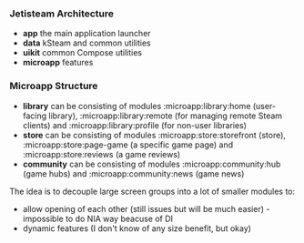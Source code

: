 ### Jetisteam Architecture

- **app** the main application launcher
- **data** kSteam and common utilities
- **uikit** common Compose utilities
- **microapp** features

### Microapp Structure

- **library** can be consisting of modules :microapp:library:home (user-facing library), :microapp:library:remote (for managing remote Steam clients) and :microapp:library:profile (for non-user libraries)
- **store** can be consisting of modules :microapp:store:storefront (store), :microapp:store:page-game (a specific game page) and :microapp:store:reviews (a game reviews)
- **community** can be consisting of modules :microapp:community:hub (game hubs) and :microapp:community:news (game news)

The idea is to decouple large screen groups into a lot of smaller modules to:
- allow opening of each other (still issues but will be much easier) - impossible to do NIA way beacuse of DI
- dynamic features (I don't know of any size benefit, but okay)